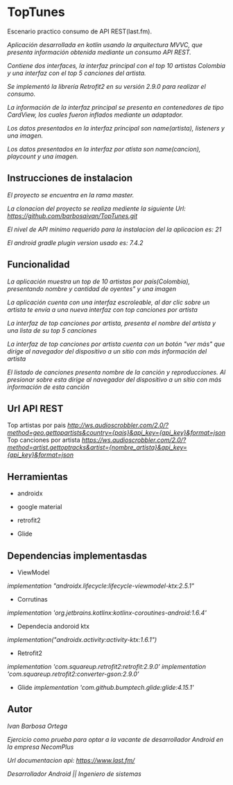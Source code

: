 # TopTunes
Escenario practico consumo de API REST(last.fm).

_Aplicación desarrollada en kotlin usando la arquitectura MVVC, que presenta información obtenida mediante un consumo API REST._

_Contiene dos interfaces, la interfaz principal con el top 10 artistas Colombia y una interfaz con el top 5 canciones del artista._

_Se implementó la librería Retrofit2 en su versión 2.9.0 para realizar el consumo._

_La información de la interfaz principal se presenta en contenedores de tipo CardView, los cuales fueron inflados mediante un adaptador._

_Los datos presentados en la interfaz principal son name(artista), listeners y una imagen._

_Los datos presentados en la interfaz por atista son name(cancion), playcount y una imagen._

## Instrucciones de instalacion

_El proyecto se encuentra en la rama master._

_La clonacion del proyecto se realiza mediente la siguiente Url: https://github.com/barbosaivan/TopTunes.git_

_El nivel de API minimo requerido para la instalacion del la aplicacion es: 21_

_El android gradle plugin version usado es: 7.4.2_

## Funcionalidad
_La aplicación muestra un top de 10 artistas por país(Colombia), presentando nombre y cantidad de oyentes" y una imagen_

_La aplicación cuenta con una interfaz escroleable, al dar clic sobre un artista te envía a una nueva interfaz con top canciones por artista_

_La interfaz de top canciones por artista, presenta el nombre del artista y una lista de su top 5 canciones_

_La interfaz de top canciones por artista cuenta con un botón "ver más" que dirige al navegador del dispositivo a un sitio con más información del artista_

_El listado de canciones presenta nombre de la canción y reproducciones. Al presionar sobre esta dirige al navegador del dispositivo a un sitio con más información de esta canción_

## Url API REST
Top artistas por pais
_http://ws.audioscrobbler.com/2.0/?method=geo.gettopartists&country={pais}&api_key={api_key}&format=json_
Top canciones por artista
_https://ws.audioscrobbler.com/2.0/?method=artist.gettoptracks&artist={nombre_artista}&api_key={api_key}&format=json_
 
 ## Herramientas
 * androidx
 
 * google material
 
 * retrofit2

 * Glide
 
 ## Dependencias implementasdas
 
* ViewModel

 _implementation "androidx.lifecycle:lifecycle-viewmodel-ktx:2.5.1"_

* Corrutinas

_implementation 'org.jetbrains.kotlinx:kotlinx-coroutines-android:1.6.4'_

* Dependecia andoroid ktx

_implementation("androidx.activity:activity-ktx:1.6.1")_

* Retrofit2

_implementation 'com.squareup.retrofit2:retrofit:2.9.0'_
_implementation 'com.squareup.retrofit2:converter-gson:2.9.0'_

* Glide
_implementation 'com.github.bumptech.glide:glide:4.15.1'_
 
 ## Autor
_Ivan Barbosa Ortega_

_Ejercicio como prueba para optar a la vacante de desarrollador Android en la empresa NecomPlus_

_Url documentacion api: https://www.last.fm/_

_Desarrollador Android || Ingeniero de sistemas_
